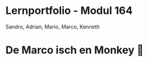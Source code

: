 # Lernportfolio - Modul 164
Sandro, Adrian, Mario, Marco, Kenneth

# De Marco isch en Monkey :monkey:
